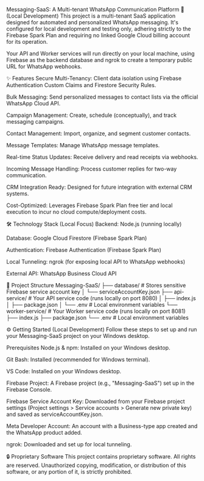 Messaging-SaaS: A Multi-tenant WhatsApp Communication Platform 🚀 (Local Development)
This project is a multi-tenant SaaS application designed for automated and personalized WhatsApp messaging. It's configured for local development and testing only, adhering strictly to the Firebase Spark Plan and requiring no linked Google Cloud billing account for its operation.

Your API and Worker services will run directly on your local machine, using Firebase as the backend database and ngrok to create a temporary public URL for WhatsApp webhooks.

✨ Features
Secure Multi-Tenancy: Client data isolation using Firebase Authentication Custom Claims and Firestore Security Rules.

Bulk Messaging: Send personalized messages to contact lists via the official WhatsApp Cloud API.

Campaign Management: Create, schedule (conceptually), and track messaging campaigns.

Contact Management: Import, organize, and segment customer contacts.

Message Templates: Manage WhatsApp message templates.

Real-time Status Updates: Receive delivery and read receipts via webhooks.

Incoming Message Handling: Process customer replies for two-way communication.

CRM Integration Ready: Designed for future integration with external CRM systems.

Cost-Optimized: Leverages Firebase Spark Plan free tier and local execution to incur no cloud compute/deployment costs.

🛠️ Technology Stack (Local Focus)
Backend: Node.js (running locally)

Database: Google Cloud Firestore (Firebase Spark Plan)

Authentication: Firebase Authentication (Firebase Spark Plan)

Local Tunneling: ngrok (for exposing local API to WhatsApp webhooks)

External API: WhatsApp Business Cloud API

📁 Project Structure
Messaging-SaaS/
├── database/             # Stores sensitive Firebase service account key
│   └── serviceAccountKey.json
├── api-service/          # Your API service code (runs locally on port 8080)
│   ├── index.js
│   ├── package.json
│   └── .env              # Local environment variables
└── worker-service/       # Your Worker service code (runs locally on port 8081)
    ├── index.js
    ├── package.json
    └── .env              # Local environment variables

⚙️ Getting Started (Local Development)
Follow these steps to set up and run your Messaging-SaaS project on your Windows desktop.

Prerequisites
Node.js & npm: Installed on your Windows desktop.

Git Bash: Installed (recommended for Windows terminal).

VS Code: Installed on your Windows desktop.

Firebase Project: A Firebase project (e.g., "Messaging-SaaS") set up in the Firebase Console.

Firebase Service Account Key: Downloaded from your Firebase project settings (Project settings > Service accounts > Generate new private key) and saved as serviceAccountKey.json.

Meta Developer Account: An account with a Business-type app created and the WhatsApp product added.

ngrok: Downloaded and set up for local tunneling.

🔒 Proprietary Software
This project contains proprietary software. All rights are reserved. Unauthorized copying, modification, or distribution of this software, or any portion of it, is strictly prohibited.